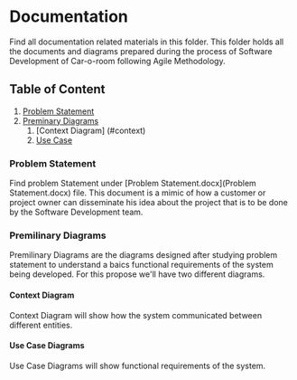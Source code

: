 # Documentation

Find all documentation related materials in this folder. This folder holds all the documents and diagrams prepared during the process of Software Development of Car-o-room following Agile Methodology.

## Table of Content

1. [Problem Statement](#problemStatement)
2. [Preminary Diagrams](#prediagrams)
   1. [Context Diagram] (#context) 
   2. [Use Case](#usecase)

### Problem Statement <a name="problemStatement"></a>

Find problem Statement under [Problem Statement.docx](Problem Statement.docx) file. This document is a mimic of how a customer or project owner can disseminate his idea about the project that is to be done by the Software Development team.

### Premilinary Diagrams <a name="prediagrams"></a>

Premilinary Diagrams are the diagrams designed after studying problem statement to understand a baics functional requirements of the system being developed. For this propose we'll have two different diagrams.

#### Context Diagram <a name="context"></a>

Context Diagram will show how the system communicated between different entities.

#### Use Case Diagrams <a name="usecase"></a>

Use Case Diagrams will show functional requirements of the system.